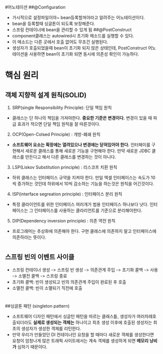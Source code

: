 #어노테이션
##@Configuration
- 가시적으로 설정파일이야~ bean등록할꺼야라고 알려주는 어노테이션이다.
- bean을 등록할때 싱글톤이 되도록 보장해준다.
- 스프링 컨테이너에 bean을 관리할 수 있게 됨
##@PostConstruct
- component클래스는 autowired시 초기화 메소드를 실행할 수 있다.
- 이 메소드는 다른 곳에서 호출 없어도 무조건 실행된다.
- 생성자가 호출되었을때 bean이 초기화 되지 않은 상태인데, PostConstruct 어노테이션을 사용하면 bean이 초기화 되면 동시에 의존성 확인이 가능하다.

# 핵심 원리
## 객체 지향적 설계 원칙(SOLID)
1. SRP(single Responsibility Principle): 단일 책임 원칙
 - 클래스는 단 하나의 책임을 가져야한다. **중요한 기준은 변경이다.**
  변경이 있을 때 파급 효과가 적으면 단일 책임 원칙을 잘 따른것이다.
2. OCP(Open-Colsed Principle) : 개방-폐쇄 원칙
 - **소프트웨어 요소는 확장에는 열려있으나 변경에는 닫혀있어야 한다.**
 인터페이를 구현해서 새로운 클래스를 통해 새로운 기능을 구현해야 한다. 만약 새로운 JDBC 클래스를 만든다고 해서 다른 클래스를 변경하는 것이 아니다.
3. LSP(Liskov Substitution principle) : 리스코프 치환 원칙
 - 하위 클래스는 인터페이스 규약을 지켜야 한다. 만일 엑셀 인터페이스는 속도가 10씩 증가하는 것인데 하위에서 10씩 감소하는 기능을 하는것은 원칙을 어긴것이다.
4. ISP(interface segreation principle) : 인터페이스 분리 원칙
 - 특정 클라이언트를 위한 인터페이스 여러개가 범용 인터페이스 하나보다 낫다. 인터페이스는 그 인터페이스를 사용하는 클라리언트를 기준으로 분리해야한다.
5. DIP(Dependency inversion principle) : 의존 역전 원칙
 - 프로그래머는 추상화에 의존해야 한다.
  구현 클래스에 의존하지 말고 인터페이스에 의존하라는 뜻이다. 
#

## 스프링 빈의 이벤트 사이클
 - 스프링 컨테이너 생성 -> 스프링 빈 생성 -> 의존관계 주입 -> 초기화 콜백 -> 사용 -> 소멸전 콜백 -> 스프링 종료
 - 초기화 콜백: 빈이 생성되고 빈의 의존관계 주입이 완료된 후 호출
 - 소멸전 콜백: 빈이 소멸되기 직전에 호출
#
##싱글톤 패턴 (singleton pattern)
- 소프트웨어 디자인 패턴에서 싱글턴 패턴을 따르는 클래스틑, 생성자가 여러차례호출되더라도 **실제로 생성되는 객체는**  하나이고 최초 생성 이후에 호출된 생성자는 최초의 생성자가 생성한 객체를 리턴한다.
- 만약 우리가 만들었던 DI 컨테이너인 요청을 할 때마다 새로운 객체를 생성한다면 요청이 엄청나게 많은 트래픽 사이트에서는 계속 객체를 생성하게 되면 **메모리 낭비가** 심하기 때문이다.